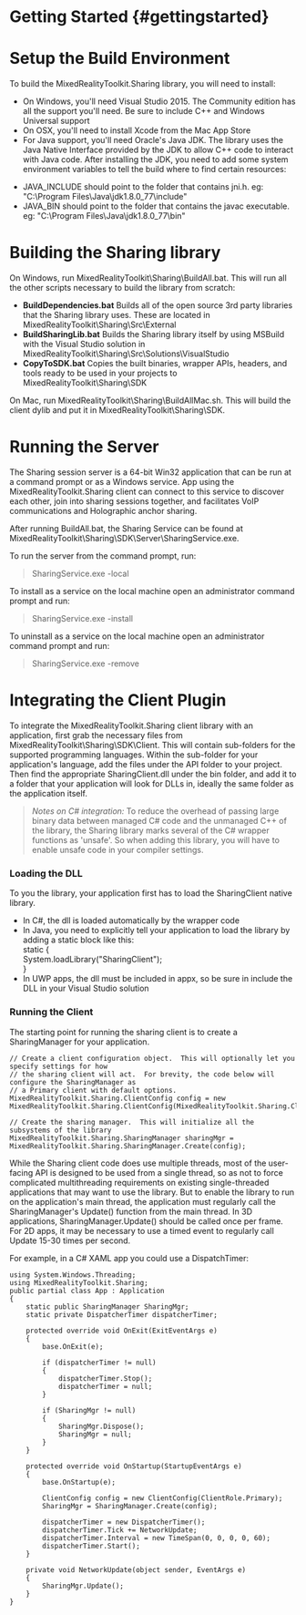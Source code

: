 Getting Started                        {#gettingstarted}
============
# Setup the Build Environment
To build the MixedRealityToolkit.Sharing library, you will need to install:
* On Windows, you'll need Visual Studio 2015.  The Community edition has all the support you'll need.  Be sure to include C++ and Windows Universal support
* On OSX, you'll need to install Xcode from the Mac App Store
* For Java support, you'll need Oracle's Java JDK.  The library uses the Java Native Interface provided by the JDK to allow C++ code to interact with Java code.  After installing the JDK, you need to add some system environment variables to tell the build where to find certain resources:
 + JAVA_INCLUDE should point to the folder that contains jni.h.  eg: "C:\Program Files\Java\jdk1.8.0_77\include"
 + JAVA_BIN should point to the folder that contains the javac executable.  eg: "C:\Program Files\Java\jdk1.8.0_77\bin"

# Building the Sharing library
On Windows, run MixedRealityToolkit\Sharing\BuildAll.bat.  This will run all the other scripts necessary to build the library from scratch:  
* **BuildDependencies.bat** Builds all of the open source 3rd party libraries that the Sharing library uses.  These are located in MixedRealityToolkit\Sharing\Src\External
* **BuildSharingLib.bat** Builds the Sharing library itself by using MSBuild with the Visual Studio solution in MixedRealityToolkit\Sharing\Src\Solutions\VisualStudio
* **CopyToSDK.bat** Copies the built binaries, wrapper APIs, headers, and tools ready to be used in your projects to MixedRealityToolkit\Sharing\SDK

On Mac, run MixedRealityToolkit\Sharing\BuildAllMac.sh.  This will build the client dylib and put it in MixedRealityToolkit\Sharing\SDK.

# Running the Server
The Sharing session server is a 64-bit Win32 application that can be run at a command prompt or as a Windows service.  App using the MixedRealityToolkit.Sharing client can connect to this service to discover each other, join into sharing sessions together, and facilitates VoIP communications and Holographic anchor sharing.  

After running BuildAll.bat, the Sharing Service can be found at MixedRealityToolkit\Sharing\SDK\Server\SharingService.exe.  

To run the server from the command prompt, run:
> SharingService.exe -local

To install as a service on the local machine open an administrator command prompt and run:
> SharingService.exe -install

To uninstall as a service on the local machine open an administrator command prompt and run:
> SharingService.exe -remove


# Integrating the Client Plugin
To integrate the MixedRealityToolkit.Sharing client library with an application, first grab the necessary files from MixedRealityToolkit\Sharing\SDK\Client.  This will contain sub-folders for the supported programming languages.  Within the sub-folder for your application's language, add the files under the API folder to your project.  Then find the appropriate SharingClient.dll under the bin folder, and add it to a folder that your application will look for DLLs in, ideally the same folder as the application itself.  

> _Notes on C# integration:_
> To reduce the overhead of passing large binary data between managed C# code and the unmanaged C++ of the library, the Sharing library marks several of the C# wrapper functions as 'unsafe'.  So when adding this library, you will have to enable unsafe code in your compiler settings.  

### Loading the DLL
To you the library, your application first has to load the SharingClient native library.
* In C#, the dll is loaded automatically by the wrapper code
* In Java, you need to explicitly tell your application to load the library by adding a static block like this:  
    static {  
        System.loadLibrary("SharingClient");  
    }
* In UWP apps, the dll must be included in appx, so be sure in include the DLL in your Visual Studio solution

### Running the Client
The starting point for running the sharing client is to create a SharingManager for your application.  

    // Create a client configuration object.  This will optionally let you specify settings for how 
    // the sharing client will act.  For brevity, the code below will configure the SharingManager as 
    // a Primary client with default options.  
    MixedRealityToolkit.Sharing.ClientConfig config = new MixedRealityToolkit.Sharing.ClientConfig(MixedRealityToolkit.Sharing.ClientRole.Primary);

    // Create the sharing manager.  This will initialize all the subsystems of the library
    MixedRealityToolkit.Sharing.SharingManager sharingMgr = MixedRealityToolkit.Sharing.SharingManager.Create(config);

While the Sharing client code does use multiple threads, most of the user-facing API is designed to be used from a single thread, so as not to force complicated multithreading requirements on existing single-threaded applications that may want to use the library.  But to enable the library to run on the application's main thread, the application must regularly call the SharingManager's Update() function from the main thread.  In 3D applications, SharingManager.Update() should be called once per frame.  For 2D apps, it may be necessary to use a timed event to regularly call Update 15-30 times per second.  

For example, in a C# XAML app you could use a DispatchTimer:

    using System.Windows.Threading;
    using MixedRealityToolkit.Sharing;
    public partial class App : Application
    {
        static public SharingManager SharingMgr;
        static private DispatcherTimer dispatcherTimer;

        protected override void OnExit(ExitEventArgs e)
        {
            base.OnExit(e);

            if (dispatcherTimer != null)
            {
                dispatcherTimer.Stop();
                dispatcherTimer = null;
            }

            if (SharingMgr != null)
            {
                SharingMgr.Dispose();
                SharingMgr = null;
            }
        }

        protected override void OnStartup(StartupEventArgs e)
        {
            base.OnStartup(e);

            ClientConfig config = new ClientConfig(ClientRole.Primary);
            SharingMgr = SharingManager.Create(config);

            dispatcherTimer = new DispatcherTimer();
            dispatcherTimer.Tick += NetworkUpdate;
            dispatcherTimer.Interval = new TimeSpan(0, 0, 0, 0, 60);
            dispatcherTimer.Start();
        }

        private void NetworkUpdate(object sender, EventArgs e)
        {
            SharingMgr.Update();
        }
    }
